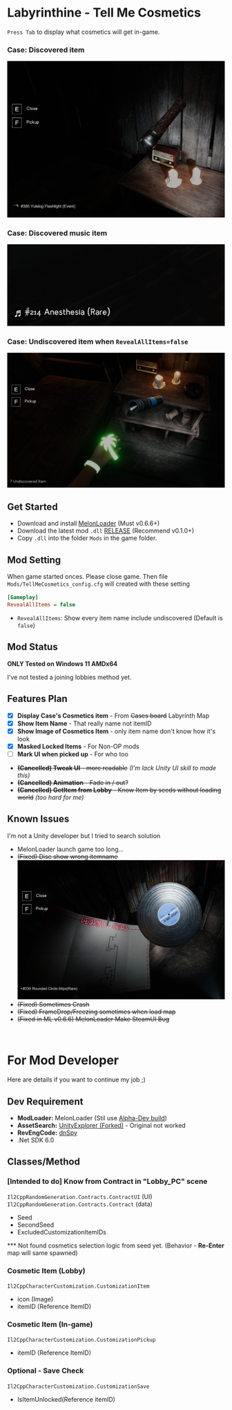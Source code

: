 # Labyrinthine - Tell Me Cosmetics
`Press Tab` to display what cosmetics will get in-game.
### Case: Discovered item
![mod example](docs/Mod_Example1.png)
### Case: Discovered music item
![mod example](docs/Mod_Example3_Music.png)
### Case: Undiscovered item when `RevealAllItems=false`
![mod example](docs/Mod_Example2_Undiscovered.png)

## Get Started
- Download and install [MelonLoader](https://melonwiki.xyz) (Must v0.6.6+)
- Download the latest mod `.dll` [RELEASE](https://github.com/limitbrk/Labyrinthine-TellMeCosmetics/releases/latest) (Recommend v0.1.0+)
- Copy `.dll` into the folder `Mods` in the game folder.

## Mod Setting
When game started onces. Please close game. Then file `Mods/TellMeCosmetics_config.cfg` will created with these setting
```ini
[Gameplay]
RevealAllItems = false
```
- `RevealAllItems`: Show every item name include undiscovered (Default is `false`)

## Mod Status
**ONLY Tested on Windows 11 AMDx64** 

I've not tested a joining lobbies method yet.

## Features Plan
- [x] **Display Case's Cosmetics item** - From ~~Cases board~~ Labyrinth Map
- [x] **Show Item Name** - That really name not itemID
- [x] **Show Image of Cosmetics Item** - only item name don't know how it's look
- [X] **Masked Locked Items** - For Non-OP mods
- [ ] **Mark UI when picked up** - For who too
- ~~**(Cancelled) Tweak UI** - more readable~~ _(I'm lack Unity UI skill to made this)_
- ~~**(Cancelled) Animation** - Fade in / out?~~ 
- ~~**(Cancelled) GetItem from Lobby** - Know Item by seeds without loading world~~ _(too hard for me)_

## Known Issues
I'm not a Unity developer but I tried to search solution
- MelonLoader launch game too long...
- ~~(Fixed) Disc show wrong itemname~~
![bug01](docs/B01_Disc_no_icon.png)
- ~~(Fixed) Sometimes Crash~~
- ~~(Fixed) FrameDrop/Freezing sometimes when load map~~
- ~~(Fixed in ML v0.6.6) MelonLoader Make SteamUI Bug~~

&nbsp;
&nbsp;
# For Mod Developer
Here are details if you want to continue my job ;)

## Dev Requirement
- **ModLoader:** MelonLoader (Stil use [Alpha-Dev build](https://nightly.link/LavaGang/MelonLoader/workflows/build/alpha-development))
- **AssetSearch:** [UnityExplorer (Forked)](https://github.com/GrahamKracker/UnityExplorer) - Original not worked
- **RevEngCode:** [dnSpy](https://github.com/dnSpy/dnSpy)
- .Net SDK 6.0
 
## Classes/Method
### [Intended to do] Know from Contract in "Lobby_PC" scene
`Il2CppRandomGeneration.Contracts.ContractUI` (UI)
`Il2CppRandomGeneration.Contracts.Contract` (data)
- Seed 
- SecondSeed
- ExcludedCustomizationItemIDs

*** Not found cosmetics selection logic from seed yet. (Behavior - **Re-Enter** map will same spawned)

### Cosmetic Item (Lobby)
`Il2CppCharacterCustomization.CustomizationItem`
- icon (Image)
- itemID (Reference ItemID)

### Cosmetic Item (In-game)
`Il2CppCharacterCustomization.CustomizationPickup`
- itemID (Reference ItemID)

### Optional - Save Check 
`Il2CppCharacterCustomization.CustomizationSave`
- IsItemUnlocked(Reference itemID)
